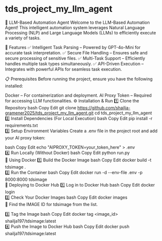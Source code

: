 # tds_project_my_llm_agent

🚀 LLM-Based Automation Agent
Welcome to the LLM-Based Automation Agent! This intelligent automation system leverages Natural Language Processing (NLP) and Large Language Models (LLMs) to efficiently execute a variety of tasks.

🌟 Features
✅ Intelligent Task Parsing – Powered by GPT-4o-Mini for accurate task interpretation.
✅ Secure File Handling – Ensures safe and secure processing of sensitive files.
✅ Multi-Task Support – Efficiently handles multiple task types simultaneously.
✅ API-Driven Execution – Integrates with powerful APIs for seamless task execution.

📋 Prerequisites
Before running the project, ensure you have the following installed:

Docker – For containerization and deployment.
AI Proxy Token – Required for accessing LLM functionalities.
⚙️ Installation & Run
1️⃣ Clone the Repository
bash
Copy
Edit
git clone https://github.com/shailja-gramener2025/tds_project_my_llm_agent.git
cd tds_project_my_llm_agent
2️⃣ Install Dependencies (For Local Execution)
bash
Copy
Edit
pip install -r requirements.txt  
3️⃣ Setup Environment Variables
Create a .env file in the project root and add your AI proxy token:

bash
Copy
Edit
echo "AIPROXY_TOKEN=your_token_here" > .env  
4️⃣ Run Locally (Without Docker)
bash
Copy
Edit
python run.py  
🐳 Using Docker
1️⃣ Build the Docker Image
bash
Copy
Edit
docker build -t tdsimage .  
2️⃣ Run the Container
bash
Copy
Edit
docker run -d --env-file .env -p 8000:8000 tdsimage  
🚢 Deploying to Docker Hub
1️⃣ Log in to Docker Hub
bash
Copy
Edit
docker login  
2️⃣ Check Your Docker Images
bash
Copy
Edit
docker images  
🔹 Find the IMAGE ID for tdsimage from the list.

3️⃣ Tag the Image
bash
Copy
Edit
docker tag <image_id> shailja197/tdsimage:latest  
4️⃣ Push the Image to Docker Hub
bash
Copy
Edit
docker push shailja197/tdsimage:latest  
